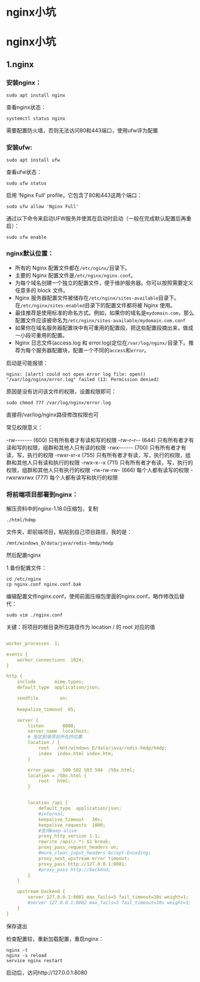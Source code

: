 # nginx小坑

# nginx小坑

## 1.nginx

### 安装nginx：

```shell
sudo apt install nginx
```

查看nginx状态：

```shell
systemctl status nginx
```

需要配置防火墙，否则无法访问80和443端口，使用ufw评为配置

### 安装ufw:

```shell
sudo apt install ufw
```

查看ufw状态：

```shell
sudo ufw status
```

启用 ‘Nginx Full’ profile，它包含了80和443这两个端口：

```shell
sudo ufw allow 'Nginx Full'
```

通过以下命令来启动UFW服务并使其在启动时启动（一般在完成默认配置后再重启）：

```shell
sudo ufw enable
```

### nginx默认位置：

- 所有的 Nginx 配置文件都在`/etc/nginx/`目录下。
- 主要的 Nginx 配置文件是`/etc/nginx/nginx.conf`。
- 为每个域名创建一个独立的配置文件，便于维护服务器。你可以按照需要定义任意多的 block 文件。
- Nginx 服务器配置文件被储存在`/etc/nginx/sites-available`目录下。在`/etc/nginx/sites-enabled`目录下的配置文件都将被 Nginx 使用。
- 最佳推荐是使用标准的命名方式。例如，如果你的域名是`mydomain.com`，那么配置文件应该被命名为`/etc/nginx/sites-available/mydomain.com.conf`
- 如果你在域名服务器配置块中有可重用的配置段，把这些配置段摘出来，做成一小段可重用的配置。
- Nginx 日志文件(access.log 和 error.log)定位在`/var/log/nginx/`目录下。推荐为每个服务器配置块，配置一个不同的`access`和`error`。

启动是可能报错：

```shell
nginx: [alert] could not open error log file: open() "/var/log/nginx/error.log" failed (13: Permission denied)
```

原因是没有访问该文件的权限，设置权限即可：

```shell
sudo chmod 777 /var/log/nginx/error.log
```

直接将/var/log/nginx路径修改权限也可

常见权限意义：

-rw------- (600) 只有所有者才有读和写的权限
-rw-r–r-- (644) 只有所有者才有读和写的权限，组群和其他人只有读的权限
-rwx------ (700) 只有所有者才有读，写，执行的权限
-rwxr-xr-x (755) 只有所有者才有读，写，执行的权限，组群和其他人只有读和执行的权限
-rwx–x--x (711) 只有所有者才有读，写，执行的权限，组群和其他人只有执行的权限
-rw-rw-rw- (666) 每个人都有读写的权限
-rwxrwxrwx (777) 每个人都有读写和执行的权限

### 将前端项目部署到nginx：

解压资料中的nginx-1.18.0压缩包，复制

```shell
./html/hdmp
```

文件夹，即前端项目，粘贴到自己项目路径，我的是：

```shell
/mnt/windows_D/data/java/redis-hmdp/hmdp
```

然后配置nginx

1.备份配置文件：

```shell
cd /etc/nginx
cp nginx.conf nginx.conf.bak
```

编辑配置文件nginx.conf，使用前面压缩包里面的nginx.conf，略作修改后替代：

```shell
sudo vim ./nginx.conf
```

关键：将项目的根目录所在路径作为 location / 的 root 对应的值

```yaml

worker_processes  1;

events {
    worker_connections  1024;
}

http {
    include       mime.types;
    default_type  application/json;

    sendfile        on;
    
    keepalive_timeout  65;

    server {
        listen       8080;
        server_name  localhost;
        # 指定前端项目所在的位置
        location / {
            root   /mnt/windows_D/data/java/redis-hmdp/hmdp;
            index  index.html index.htm;
        }

        error_page   500 502 503 504  /50x.html;
        location = /50x.html {
            root   html;
        }


        location /api {  
            default_type  application/json;
            #internal;  
            keepalive_timeout   30s;  
            keepalive_requests  1000;  
            #支持keep-alive  
            proxy_http_version 1.1;  
            rewrite /api(/.*) $1 break;  
            proxy_pass_request_headers on;
            #more_clear_input_headers Accept-Encoding;  
            proxy_next_upstream error timeout;  
            proxy_pass http://127.0.0.1:8081;
            #proxy_pass http://backend;
        }
    }

    upstream backend {
        server 127.0.0.1:8081 max_fails=5 fail_timeout=10s weight=1;
        #server 127.0.0.1:8082 max_fails=5 fail_timeout=10s weight=1;
    }  
}

```

保存退出

检查配置较，重新加载配置，重启nginx：

```shell
nginx -t 
nginx -s reload
service nginx restart
```

启动后，访问http://127.0.0.1:8080 

